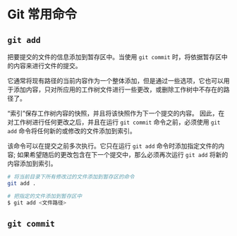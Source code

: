 # Git 常用命令

## `git add`

把要提交的文件的信息添加到暂存区中。当使用 `git commit` 时，将依据暂存区中的内容来进行文件的提交。

它通常将现有路径的当前内容作为一个整体添加，但是通过一些选项，它也可以用于添加内容，只对所应用的工作树文件进行一些更改，或删除工作树中不存在的路径了。

“索引”保存工作树内容的快照，并且将该快照作为下一个提交的内容。 因此，在对工作树进行任何更改之后，并且在运行 `git commit` 命令之前，必须使用 `git add` 命令将任何新的或修改的文件添加到索引。

该命令可以在提交之前多次执行。它只在运行 `git add` 命令时添加指定文件的内容; 如果希望随后的更改包含在下一个提交中，那么必须再次运行 `git add` 将新的内容添加到索引。

```sh
# 将当前目录下所有修改过的文件添加到暂存区的命令
git add .

# 把指定的文件添加到暂存区中
$ git add <文件路径>
```

## `git commit`
